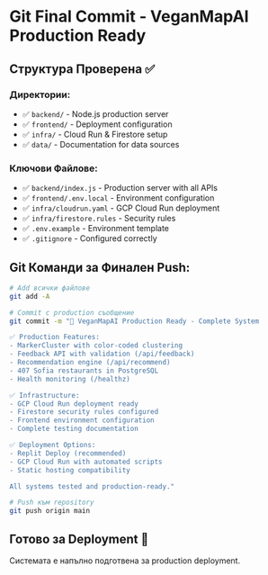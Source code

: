 # Git Final Commit - VeganMapAI Production Ready

## Структура Проверена ✅

### Директории:
- ✅ `backend/` - Node.js production server
- ✅ `frontend/` - Deployment configuration 
- ✅ `infra/` - Cloud Run & Firestore setup
- ✅ `data/` - Documentation for data sources

### Ключови Файлове:
- ✅ `backend/index.js` - Production server with all APIs
- ✅ `frontend/.env.local` - Environment configuration
- ✅ `infra/cloudrun.yaml` - GCP Cloud Run deployment
- ✅ `infra/firestore.rules` - Security rules
- ✅ `.env.example` - Environment template
- ✅ `.gitignore` - Configured correctly

## Git Команди за Финален Push:

```bash
# Add всички файлове
git add -A

# Commit с production съобщение
git commit -m "🚀 VeganMapAI Production Ready - Complete System

✅ Production Features:
- MarkerCluster with color-coded clustering
- Feedback API with validation (/api/feedback)  
- Recommendation engine (/api/recommend)
- 407 Sofia restaurants in PostgreSQL
- Health monitoring (/healthz)

✅ Infrastructure:
- GCP Cloud Run deployment ready
- Firestore security rules configured
- Frontend environment configuration
- Complete testing documentation

✅ Deployment Options:
- Replit Deploy (recommended)
- GCP Cloud Run with automated scripts
- Static hosting compatibility

All systems tested and production-ready."

# Push към repository
git push origin main
```

## Готово за Deployment 🚀
Системата е напълно подготвена за production deployment.